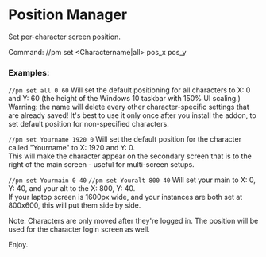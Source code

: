 # Position Manager

Set per-character screen position.  

Command: //pm set <Charactername|all> pos_x pos_y

### Examples:  
`//pm set all 0 60`
Will set the default positioning for all characters to X: 0 and Y: 60 (the height of the Windows 10 taskbar with 150% UI scaling.)  
Warning: the <all> name will delete every other character-specific settings that are already saved! It's best to use it only once after you install the addon, to set default position for non-specified characters.

`//pm set Yourname 1920 0`
Will set the default position for the character called "Yourname" to X: 1920 and Y: 0.  
This will make the character appear on the secondary screen that is to the right of the main screen - useful for multi-screen setups.

`//pm set Yourmain 0 40`
`//pm set Youralt 800 40`
Will set your main to X: 0, Y: 40, and your alt to the X: 800, Y: 40.  
If your laptop screen is 1600px wide, and your instances are both set at 800x600, this will put them side by side.

Note: Characters are only moved after they're logged in. The <all> position will be used for the character login screen as well.

Enjoy.
